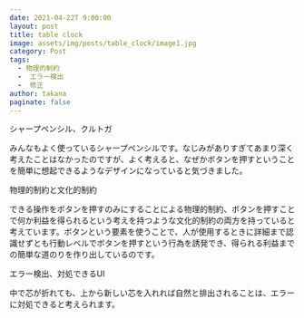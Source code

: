 ```yaml
---
date: 2021-04-22T 9:00:00
layout: post
title: table clock
image: assets/img/posts/table_clock/image1.jpg
category: Post
tags: 
  - 物理的制約
  -  エラー検出
  -  修正
author: takana
paginate: false
---
```


シャープペンシル、クルトガ

みんなもよく使っているシャープペンシルです。なじみがありすぎてあまり深く考えたことはなかったのですが、よく考えると、なぜかボタンを押すということを簡単に想起できるようなデザインになっていると気づきました。

物理的制約と文化的制約

できる操作をボタンを押すのみにすることによる物理的制約、ボタンを押すことで何か利益を得られるという考えを持つような文化的制約の両方を持っていると考えています。ボタンという要素を使うことで、人が使用するときに詳細まで認識せずとも行動レベルでボタンを押すという行為を誘発でき、得られる利益までの簡単な道のりを作り出しているのです。

エラー検出、対処できるUI

中で芯が折れても、上から新しい芯を入れれば自然と排出されることは、エラーに対処できると考えられます。
